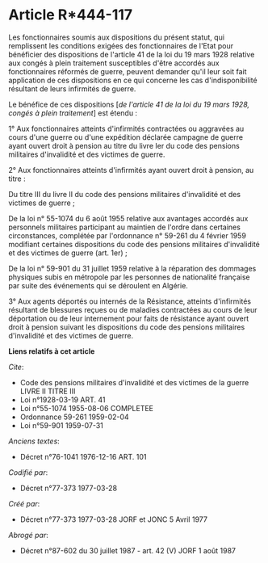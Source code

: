 # Article R*444-117

Les fonctionnaires soumis aux dispositions du présent statut, qui remplissent les conditions exigées des fonctionnaires de
l'Etat pour bénéficier des dispositions de l'article 41 de la loi du 19 mars 1928 relative aux congés à plein traitement
susceptibles d'être accordés aux fonctionnaires réformés de guerre, peuvent demander qu'il leur soit fait application de ces
dispositions en ce qui concerne les cas d'indisponibilité résultant de leurs infirmités de guerre.

Le bénéfice de ces dispositions [*de l'article 41 de la loi du 19 mars 1928, congés à plein traitement*] est étendu :

1° Aux fonctionnaires atteints d'infirmités contractées ou aggravées au cours d'une guerre ou d'une expédition déclarée
campagne de guerre ayant ouvert droit à pension au titre du livre Ier du code des pensions militaires d'invalidité et des
victimes de guerre.

2° Aux fonctionnaires atteints d'infirmités ayant ouvert droit à pension, au titre :

Du titre III du livre II du code des pensions militaires d'invalidité et des victimes de guerre ;

De la loi n° 55-1074 du 6 août 1955 relative aux avantages accordés aux personnels militaires participant au maintien de
l'ordre dans certaines circonstances, complétée par l'ordonnance n° 59-261 du 4 février 1959 modifiant certaines dispositions
du code des pensions militaires d'invalidité et des victimes de guerre (art. 1er) ;

De la loi n° 59-901 du 31 juillet 1959 relative à la réparation des dommages physiques subis en métropole par les personnes
de nationalité française par suite des événements qui se déroulent en Algérie.

3° Aux agents déportés ou internés de la Résistance, atteints d'infirmités résultant de blessures reçues ou de maladies
contractées au cours de leur déportation ou de leur internement pour faits de résistance ayant ouvert droit à pension suivant
les dispositions du code des pensions militaires d'invalidité et des victimes de guerre.

**Liens relatifs à cet article**

_Cite_:

  - Code des pensions militaires d'invalidité et des victimes de la guerre LIVRE II TITRE III
  - Loi n°1928-03-19 ART. 41
  - Loi n°55-1074 1955-08-06 COMPLETEE
  - Ordonnance 59-261 1959-02-04
  - Loi n°59-901 1959-07-31

_Anciens textes_:

  - Décret n°76-1041 1976-12-16 ART. 101

_Codifié par_:

  - Décret n°77-373 1977-03-28

_Créé par_:

  - Décret n°77-373 1977-03-28 JORF et JONC 5 Avril 1977

_Abrogé par_:

  - Décret n°87-602 du 30 juillet 1987 - art. 42 (V) JORF 1 août 1987
